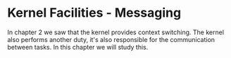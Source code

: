 # Kernel Facilities - Messaging

In chapter 2 we saw that the kernel provides context switching. The kernel also performs another duty, it's also responsible for the communication between tasks. In this chapter we will study this.